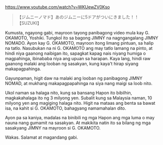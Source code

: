 https://www.youtube.com/watch?v=WKUewZV0Kso

> 【ジムニーノマド】あのジムニーに5ドアがついにきました！！【SUZUKI】 

Kumusta, ngayong gabi, mayroon tayong panibagong video mula kay G. OKAMOTO, Yoshiki. Tungkol ito sa bagong JIMNY na nagngangalang JIMNY NOMADO. Ayon kay G. OKAMOTO, mayroon itong limang pintuan, sa halip na tatlo. Nasubukan na ni G. OKAMOTO ang may tatlo lamang na pinto, at hindi niya gaanong naibigan ito, sapagkat kapag nais niyang humiga o magpahinga, ibinababa niya ang upuan sa harapan. Kaya lang, hindi raw gaanong malaki ang looban ng sasakyan, kung kaya't hirap siyang makapagpahinga.

Gayunpaman, higit daw na malaki ang looban ng panibagong JIMNY NOMAD, at mukhang makapagpapahinga na siya nang maigi sa loob nito.

Ukol naman sa halaga nito, kung sa bansang Hapon ito bibilhin, magkakahalaga ito ng 3 milyong yen. Subalit kung sa Malaysia naman, 10 milyong yen ang magiging halaga nito. Higit na mataas ang benta sa bawat isa, na kahit si G. OKAMOTO, bahagyang namamahalan dito.

Ayon pa sa kaniya, madalas na binibili ng mga Hapon ang mga luma o may nauna nang gumamit na sasakyan. At makikita natin ito sa bilang ng mga sasakyang JIMNY na mayroon si G. OKAMOTO.

Wakas. Salamat at magandang gabi.
